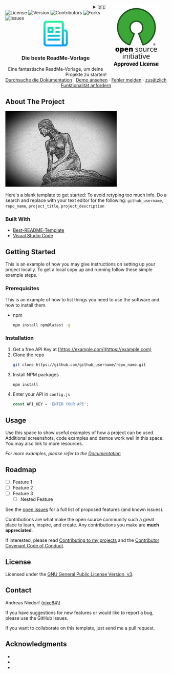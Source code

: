 <a href="https://opensource.org/licenses/GPL-3.0/"><img alt="OSI Approved License Logo" hspace="20" src="images/osi-approved-license.png" align="right" width="150" /></a>
<div align="right">
<details>
<summary>🇩🇪</summary>
    🇩🇪 deutsch<br/>
    <a href="License.en.md">🇬🇧 english</a>
</details>
</div>

<!--
*** Thanks for checking out the Best-README-Template. If you have a suggestion
*** that would make this better, please fork the repo and create a pull request
*** or simply open an issue with the tag "enhancement".
*** Don't forget to give the project a star!
*** Thanks again! Now go create something AMAZING! :D
-->



<!-- PROJECT SHIELDS -->
<!--
*** I'm using markdown "reference style" links for readability.
*** Reference links are enclosed in brackets [ ] instead of parentheses ( ).
*** See the bottom of this document for the declaration of the reference variables
*** for contributors-url, forks-url, etc. This is an optional, concise syntax you may use.
*** https://www.markdownguide.org/basic-syntax/#reference-style-links
-->
<img src="https://img.shields.io/github/license/nixe64/.github?label=License&style=plastic" alt="License" />
<img src="https://img.shields.io/github/v/release/nixe64/.github?label=Version&style=plastic" alt="Version" />
<img src="https://img.shields.io/github/contributors-anon/nixe64/.github?label=Contributors&style=plastic" alt="Contributors" />
<img src="https://img.shields.io/github/forks/nixe64/.github?label=Forks&style=plastic" alt="Forks" />
<img src="https://img.shields.io/github/issues-closed/nixe64/.github?label=Issues&style=plastic" alt="Issues" />



<!-- PROJECT LOGO -->
<br />
<div align="center">
  <a href="https://github.com/othneildrew/Best-README-Template">
    <img src="images/logo.png" alt="Logo" width="80" height="80">
  </a>

  <h3 align="center">Die beste ReadMe-Vorlage</h3>

  <p align="center">
    Eine fantastische ReadMe-Vorlage, um deine Projekte zu starten!
    <br />
    <a href="https://github.com/othneildrew/Best-README-Template">Durchsuche die Dokumentation</a>
    ·
    <a href="https://github.com/othneildrew/Best-README-Template">Demo ansehen</a>
    ·
    <a href="https://github.com/othneildrew/Best-README-Template/issues">Fehler melden</a>
    ·
    <a href="https://github.com/othneildrew/Best-README-Template/issues">zusätzlich Funktionalität anfordern</a>
  </p>
</div>

<!-- ABOUT THE PROJECT -->
## About The Project

<a href="https://example.com"><img src="images/logo.jpg" alt="Projekt-Logo" width="348px"></a>

Here's a blank template to get started: To avoid retyping too much info. Do a search and replace with your text editor for the following: `github_username`, `repo_name`, `project_title`, `project_description`

### Built With

* [Best-README-Template](https://github.com/othneildrew/Best-README-Template)
* [Visual Studio Code](https://code.visualstudio.com/)

<!-- GETTING STARTED -->
## Getting Started

This is an example of how you may give instructions on setting up your project locally.
To get a local copy up and running follow these simple example steps.

### Prerequisites

This is an example of how to list things you need to use the software and how to install them.
* npm
  ```sh
  npm install npm@latest -g
  ```

### Installation

1. Get a free API Key at [https://example.com](https://example.com)
2. Clone the repo
   ```sh
   git clone https://github.com/github_username/repo_name.git
   ```
3. Install NPM packages
   ```sh
   npm install
   ```
4. Enter your API in `config.js`
   ```js
   const API_KEY = 'ENTER YOUR API';
   ```

<!-- USAGE EXAMPLES -->
## Usage

Use this space to show useful examples of how a project can be used. Additional screenshots, code examples and demos work well in this space. You may also link to more resources.

_For more examples, please refer to the [Documentation](https://example.com)_

<!-- ROADMAP -->
## Roadmap

- [ ] Feature 1
- [ ] Feature 2
- [ ] Feature 3
    - [ ] Nested Feature

See the [open issues](https://github.com/github_username/repo_name/issues) for a full list of proposed features (and known issues).

<!-- CONTRIBUTING -->
Contributions are what make the open source community such a great place to learn, inspire, and create. Any contributions you make are **much appreciated**.

If interested, please read [Contributing to my projects](contributing/Contribute.en.md) and the [Contributor Covenant Code of Conduct](contributing/CodeOfConduct.en.md).

<!-- LICENSE -->
## License

Licensed under the [GNU General Public License Version, v3](License.md).

<!-- CONTACT -->
## Contact

Andreas Nixdorf \([nixe64](https://github.com/nixe64/")\)
       
If you have suggestions for new features or would like to report a bug, please use the GitHub Issues.

If you want to collaborate on this template, just send me a pull request.

<!-- ACKNOWLEDGMENTS -->
## Acknowledgments

* []()
* []()
* []()
